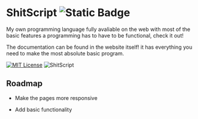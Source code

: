 
# ShitScript ![Static Badge](https://img.shields.io/badge/:badgeContent)

My own programming language fully avaliable on the web with most of the basic features a programming has to have to be functional, check it out!

The documentation can be found in the website itself! it has everything you need to make the most absolute basic program.

[![MIT License](https://img.shields.io/badge/License-MIT-yellow.svg)](https://choosealicense.com/licenses/mit/)
![ShitScript](https://github.com/orkCoder/ShitScript/assets/144586372/2a123bfc-d987-4fdd-adb1-ae7207db688c)


## Roadmap

- Make the pages more responsive

- Add basic functionality
